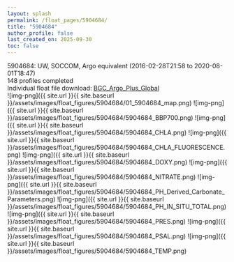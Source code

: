 ```yaml
---
layout: splash
permalink: /float_pages/5904684/
title: "5904684"
author_profile: false
last_created_on: 2025-09-30
toc: false
---
```

 
5904684: UW, SOCCOM, Argo equivalent (2016-02-28T21:58 to 2020-08-01T18:47)\
148 profiles completed\
Individual float file download: [BGC_Argo_Plus_Global](https://ftp.soest.hawaii.edu/bgc_argo_plus/Individual_Floats/outliers_removed/5904684_Sprof_processed.nc)\
![img-png]({{ site.url }}{{ site.baseurl }}/assets/images/float_figures/5904684/01_5904684_map.png)
![img-png]({{ site.url }}{{ site.baseurl }}/assets/images/float_figures/5904684/5904684_BBP700.png)
![img-png]({{ site.url }}{{ site.baseurl }}/assets/images/float_figures/5904684/5904684_CHLA.png)
![img-png]({{ site.url }}{{ site.baseurl }}/assets/images/float_figures/5904684/5904684_CHLA_FLUORESCENCE.png)
![img-png]({{ site.url }}{{ site.baseurl }}/assets/images/float_figures/5904684/5904684_DOXY.png)
![img-png]({{ site.url }}{{ site.baseurl }}/assets/images/float_figures/5904684/5904684_NITRATE.png)
![img-png]({{ site.url }}{{ site.baseurl }}/assets/images/float_figures/5904684/5904684_PH_Derived_Carbonate_Parameters.png)
![img-png]({{ site.url }}{{ site.baseurl }}/assets/images/float_figures/5904684/5904684_PH_IN_SITU_TOTAL.png)
![img-png]({{ site.url }}{{ site.baseurl }}/assets/images/float_figures/5904684/5904684_PRES.png)
![img-png]({{ site.url }}{{ site.baseurl }}/assets/images/float_figures/5904684/5904684_PSAL.png)
![img-png]({{ site.url }}{{ site.baseurl }}/assets/images/float_figures/5904684/5904684_TEMP.png)
